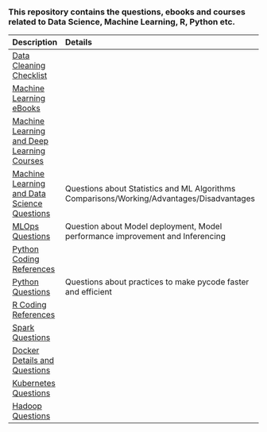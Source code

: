 ### This repository contains the questions, ebooks and courses related to Data Science, Machine Learning, R, Python etc.


|Description                                                                                                                  |Details            |
|:----------------------------------------------------------------------------------------------------------------------------|:------------------|
|[Data Cleaning Checklist](https://github.com/ashish-kamboj/learning-material/blob/main/data_cleaning_checklist.xlsx)         |                   |
|[Machine Learning eBooks](https://github.com/ashish-kamboj/learning-material/blob/main/machine-learning-ebooks.md)           |                   |
|[Machine Learning and Deep Learning Courses](https://github.com/ashish-kamboj/learning-material/blob/main/ml-dl-courses.md)  |                   |
|[Machine Learning and Data Science Questions](https://github.com/ashish-kamboj/learning-material/blob/main/files/ml-ds-questions.md)|Questions about Statistics and ML Algorithms Comparisons/Working/Advantages/Disadvantages|
|[MLOps Questions](https://github.com/ashish-kamboj/learning-material/blob/main/files/mlops.md)                                |Question about Model deployment, Model performance improvement and Inferencing|
|[Python Coding References](https://github.com/ashish-kamboj/learning-material/blob/main/python-coding.md)                     |                   |
|[Python Questions](https://github.com/ashish-kamboj/learning-material/blob/main/files/python-questions.md)                    |Questions about practices to make pycode faster and efficient|
|[R Coding References](https://github.com/ashish-kamboj/learning-material/blob/main/r-coding.md)                               |                   |
|[Spark Questions](https://github.com/ashish-kamboj/learning-material/blob/main/files/spark-questions.md)                      |                   |
|[Docker Details and Questions](https://github.com/ashish-kamboj/learning-material/blob/main/files/docker.md)                  |                   |
|[Kubernetes Questions](https://github.com/ashish-kamboj/learning-material/blob/main/files/kubernetes.md)                      |                   |
|[Hadoop Questions](https://github.com/ashish-kamboj/learning-material/blob/main/files/hadoop.md)                              |                   |

